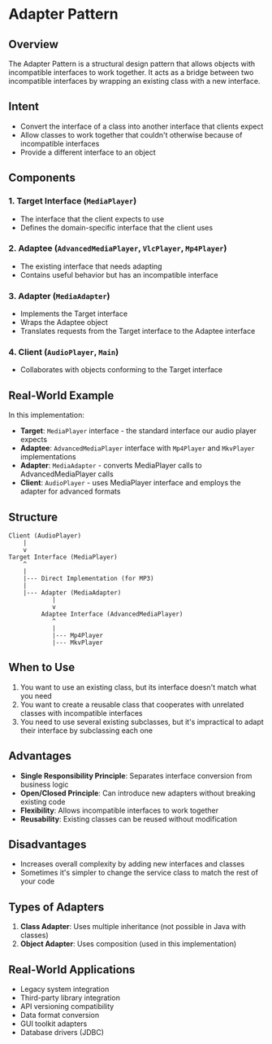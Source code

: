 # Adapter Pattern

## Overview
The Adapter Pattern is a structural design pattern that allows objects with incompatible interfaces to work together. It acts as a bridge between two incompatible interfaces by wrapping an existing class with a new interface.

## Intent
- Convert the interface of a class into another interface that clients expect
- Allow classes to work together that couldn't otherwise because of incompatible interfaces
- Provide a different interface to an object

## Components

### 1. Target Interface (`MediaPlayer`)
- The interface that the client expects to use
- Defines the domain-specific interface that the client uses

### 2. Adaptee (`AdvancedMediaPlayer`, `VlcPlayer`, `Mp4Player`)
- The existing interface that needs adapting
- Contains useful behavior but has an incompatible interface

### 3. Adapter (`MediaAdapter`)
- Implements the Target interface
- Wraps the Adaptee object
- Translates requests from the Target interface to the Adaptee interface

### 4. Client (`AudioPlayer`, `Main`)
- Collaborates with objects conforming to the Target interface

## Real-World Example
In this implementation:
- **Target**: `MediaPlayer` interface - the standard interface our audio player expects
- **Adaptee**: `AdvancedMediaPlayer` interface with `Mp4Player` and `MkvPlayer` implementations
- **Adapter**: `MediaAdapter` - converts MediaPlayer calls to AdvancedMediaPlayer calls
- **Client**: `AudioPlayer` - uses MediaPlayer interface and employs the adapter for advanced formats

## Structure
```
Client (AudioPlayer)
    |
    v
Target Interface (MediaPlayer)
    ^
    |
    |--- Direct Implementation (for MP3)
    |
    |--- Adapter (MediaAdapter)
            |
            v
         Adaptee Interface (AdvancedMediaPlayer)
            ^
            |
            |--- Mp4Player
            |--- MkvPlayer
```

## When to Use
1. You want to use an existing class, but its interface doesn't match what you need
2. You want to create a reusable class that cooperates with unrelated classes with incompatible interfaces
3. You need to use several existing subclasses, but it's impractical to adapt their interface by subclassing each one

## Advantages
- **Single Responsibility Principle**: Separates interface conversion from business logic
- **Open/Closed Principle**: Can introduce new adapters without breaking existing code
- **Flexibility**: Allows incompatible interfaces to work together
- **Reusability**: Existing classes can be reused without modification

## Disadvantages
- Increases overall complexity by adding new interfaces and classes
- Sometimes it's simpler to change the service class to match the rest of your code

## Types of Adapters
1. **Class Adapter**: Uses multiple inheritance (not possible in Java with classes)
2. **Object Adapter**: Uses composition (used in this implementation)

## Real-World Applications
- Legacy system integration
- Third-party library integration
- API versioning compatibility
- Data format conversion
- GUI toolkit adapters
- Database drivers (JDBC)
